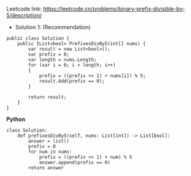 Leetcode link: https://leetcode.cn/problems/binary-prefix-divisible-by-5/description/ 

- Solution 1: (Recommendation)
```
public class Solution {
    public IList<bool> PrefixesDivBy5(int[] nums) {
        var result = new List<bool>();
        var prefix = 0;
        var length = nums.Length;
        for (var i = 0; i < length; i++)
        {
            prefix = ((prefix << 1) + nums[i]) % 5;
            result.Add(prefix == 0);
        }

        return result;
    }
}
```
**Python**
```
class Solution:
    def prefixesDivBy5(self, nums: List[int]) -> List[bool]:
        answer = list()
        prefix = 0
        for num in nums:
            prefix = ((prefix << 1) + num) % 5
            answer.append(prefix == 0)
        return answer
        
```
